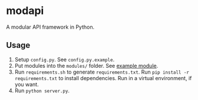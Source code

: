 # modapi
A modular API framework in Python.

## Usage
1. Setup `config.py`. See `config.py.example`.
2. Put modules into the `modules/` folder. See [example module](https://github.com/csu/modapi/tree/master/modules/example_module).
3. Run `requirements.sh` to generate `requirements.txt`. Run `pip install -r requirements.txt` to install dependencies. Run in a virtual environment, if you want.
4. Run `python server.py`.